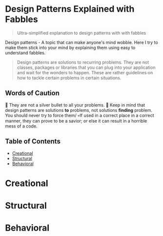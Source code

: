 Design Patterns Explained with Fabbles
=====================================

> Ultra-simplified explanation to design patterns with with fabbles

Design patterns - A topic that can make anyone's mind wobble. Here I try to make them stick into your mind by explaining them using easy to understand fabbles.

> Design patterns are solutions to recurring problems. They are not classes, packages or libraries that you can plug into your application and wait for the wonders to happen. These are rather guidelines on how to tackle certain problems in certain situations.

## Words of Caution

🔫 They are not a silver bullet to all your problems.
🔨 Keep in mind that design patterns are solutions **to** problems, not solutions **finding** problem. You should never try to force them/
💀If used in a correct place in a correct manner, they can prove to be a savior; or else it can result in a horrible mess of a code.

## Table of Contents

* [Creational](#creational)
* [Structural](#structural)
* [Behavioral](#behavioral)


Creational
===================
Structural
===================
Behavioral
===================